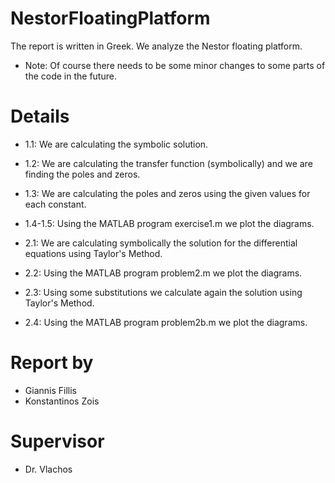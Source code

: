 # NestorFloatingPlatform

The report is written in Greek.
We analyze the Nestor floating platform.
- Note: Of course there needs to be some minor changes to some parts of the code in the future.

# Details

- 1.1:
  We are calculating the symbolic solution.

- 1.2:
  We are calculating the transfer function (symbolically) and we are finding the poles and zeros.

- 1.3:
  We are calculating the poles and zeros using the given values for each constant.

- 1.4-1.5:
  Using the MATLAB program exercise1.m we plot the diagrams.

- 2.1:
  We are calculating symbolically the solution for the differential equations using Taylor's Method.

- 2.2:
  Using the MATLAB program problem2.m we plot the diagrams.

- 2.3:
  Using some substitutions we calculate again the solution using Taylor's Method.

- 2.4:
  Using the MATLAB program problem2b.m we plot the diagrams.
 
# Report by

- Giannis Fillis
- Konstantinos Zois

# Supervisor

- Dr. Vlachos
